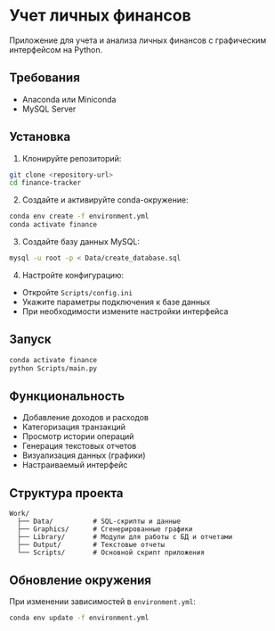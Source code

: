 # Учет личных финансов

Приложение для учета и анализа личных финансов с графическим интерфейсом на Python.

## Требования

- Anaconda или Miniconda
- MySQL Server

## Установка

1. Клонируйте репозиторий:
```bash
git clone <repository-url>
cd finance-tracker
```

2. Создайте и активируйте conda-окружение:
```bash
conda env create -f environment.yml
conda activate finance
```

3. Создайте базу данных MySQL:
```bash
mysql -u root -p < Data/create_database.sql
```

4. Настройте конфигурацию:
- Откройте `Scripts/config.ini`
- Укажите параметры подключения к базе данных
- При необходимости измените настройки интерфейса

## Запуск

```bash
conda activate finance
python Scripts/main.py
```

## Функциональность

- Добавление доходов и расходов
- Категоризация транзакций
- Просмотр истории операций
- Генерация текстовых отчетов
- Визуализация данных (графики)
- Настраиваемый интерфейс

## Структура проекта
```
Work/
  ├── Data/          # SQL-скрипты и данные
  ├── Graphics/      # Сгенерированные графики
  ├── Library/       # Модули для работы с БД и отчетами
  ├── Output/        # Текстовые отчеты
  └── Scripts/       # Основной скрипт приложения
```

## Обновление окружения

При изменении зависимостей в `environment.yml`:
```bash
conda env update -f environment.yml
```